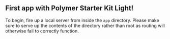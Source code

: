
## First app with Polymer Starter Kit Light!

To begin, fire up a local server from inside the `app` directory. Please make sure to serve up the contents of the directory rather than root as routing will otherwise fail to correctly function.

